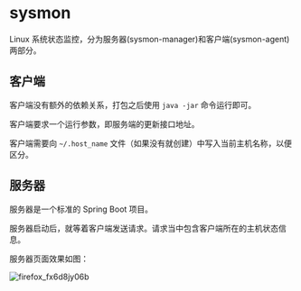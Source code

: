 # sysmon

Linux 系统状态监控，分为服务器(sysmon-manager)和客户端(sysmon-agent)两部分。

## 客户端

客户端没有额外的依赖关系，打包之后使用 `java -jar` 命令运行即可。

客户端要求一个运行参数，即服务端的更新接口地址。

客户端需要向 `~/.host_name` 文件（如果没有就创建）中写入当前主机名称，以便区分。

## 服务器

服务器是一个标准的 Spring Boot 项目。

服务器启动后，就等着客户端发送请求。请求当中包含客户端所在的主机状态信息。

服务器页面效果如图：

![firefox_fx6d8jy06b](https://user-images.githubusercontent.com/900606/48876302-4a7bb280-ee38-11e8-8ded-76f35db7e5b0.png)
